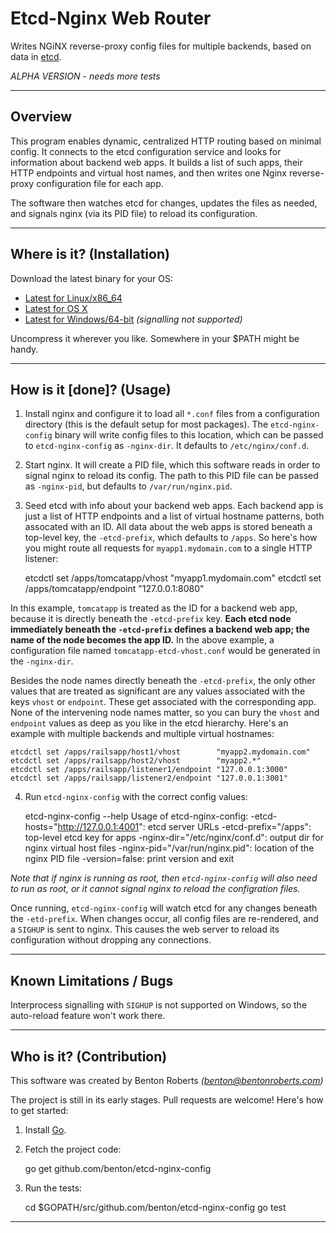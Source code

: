 Etcd-Nginx Web Router
================
Writes NGiNX reverse-proxy config files for multiple backends, based on data in [etcd][1].

  *ALPHA VERSION - needs more tests*


----------------
Overview
----------------
This program enables dynamic, centralized HTTP routing based on minimal config. It connects to the etcd configuration service and looks for information about backend web apps. It builds a list of such apps, their HTTP endpoints and virtual host names, and then writes one Nginx reverse-proxy configuration file for each app.

The software then watches etcd for changes, updates the files as needed, and signals nginx (via its PID file) to reload its configuration.


----------------
Where is it? (Installation)
----------------
Download the latest binary for your OS:

* [Latest for Linux/x86_64][linux-latest]
* [Latest for OS X][osx-latest]
* [Latest for Windows/64-bit][windows-latest] _(signalling not supported)_

Uncompress it wherever you like. Somewhere in your $PATH might be handy.


----------------
How is it [done]? (Usage)
----------------
1) Install nginx and configure it to load all `*.conf` files from a configuration directory (this is the default setup for most packages). The `etcd-nginx-config` binary will write config files to this location, which can be passed to `etcd-nginx-config` as `-nginx-dir`. It defaults to `/etc/nginx/conf.d`.

2) Start nginx. It will create a PID file, which this software reads in order to signal nginx to reload its config. The path to this PID file can be passed as `-nginx-pid`, but defaults to `/var/run/nginx.pid`.

3) Seed etcd with info about your backend web apps. Each backend app is just a list of HTTP endpoints and a list of virtual hostname patterns, both assocated with an ID. All data about the web apps is stored beneath a top-level key, the `-etcd-prefix`, which defaults to `/apps`. So here's how you might route all requests for `myapp1.mydomain.com` to a single HTTP listener:

    etcdctl set /apps/tomcatapp/vhost    "myapp1.mydomain.com"
    etcdctl set /apps/tomcatapp/endpoint "127.0.0.1:8080"

In this example, `tomcatapp` is treated as the ID for a backend web app, because it is directly beneath the `-etcd-prefix` key. **Each etcd node immediately beneath the `-etcd-prefix` defines a backend web app; the name of the node becomes the app ID.** In the above example, a configuration file named `tomcatapp-etcd-vhost.conf` would be generated in the `-nginx-dir`.

Besides the node names directly beneath the `-etcd-prefix`, the only other values that are treated as significant are any values associated with the keys `vhost` or `endpoint`. These get associated with the corresponding app. None of the intervening node names matter, so you can bury the `vhost` and `endpoint` values as deep as you like in the etcd hierarchy. Here's an example with multiple backends and multiple virtual hostnames:

    etcdctl set /apps/railsapp/host1/vhost        "myapp2.mydomain.com"
    etcdctl set /apps/railsapp/host2/vhost        "myapp2.*"
    etcdctl set /apps/railsapp/listener1/endpoint "127.0.0.1:3000"
    etcdctl set /apps/railsapp/listener2/endpoint "127.0.0.1:3001"

4) Run `etcd-nginx-config` with the correct config values:

    etcd-nginx-config --help
    Usage of etcd-nginx-config:
      -etcd-hosts="http://127.0.0.1:4001": etcd server URLs
      -etcd-prefix="/apps": top-level etcd key for apps
      -nginx-dir="/etc/nginx/conf.d": output dir for nginx virtual host files
      -nginx-pid="/var/run/nginx.pid": location of the nginx PID file
      -version=false: print version and exit


  _Note that if nginx is running as root, then `etcd-nginx-config` will also need to run as root, or it cannot signal nginx to reload the configration files._

Once running, `etcd-nginx-config` will watch etcd for any changes beneath the `-etd-prefix`. When changes occur, all config files are re-rendered, and a `SIGHUP` is sent to nginx. This causes the web server to reload its configuration without dropping any connections.


----------------
Known Limitations / Bugs
----------------
Interprocess signalling with `SIGHUP` is not supported on Windows, so the auto-reload feature won't work there.


----------------
Who is it? (Contribution)
----------------
This software was created by Benton Roberts _(benton@bentonroberts.com)_

The project is still in its early stages. Pull requests are welcome! Here's how to get started:

1) Install [Go][2].

2) Fetch the project code:

    go get github.com/benton/etcd-nginx-config

3) Run the tests:

    cd $GOPATH/src/github.com/benton/etcd-nginx-config
    go test


--------
[1]: https://github.com/coreos/etcd
[2]: http://golang.org/doc/install

[linux-latest]: https://github.com/benton/etcd-nginx-config/releases/download/0.1.1/etcd-nginx-config-linux-x86_64.tgz
[osx-latest]: https://github.com/benton/etcd-nginx-config/releases/download/0.1.1/etcd-nginx-config-osx.tgz
[windows-latest]: https://github.com/benton/etcd-nginx-config/releases/download/0.1.1/etcd-nginx-config-win64.zip
